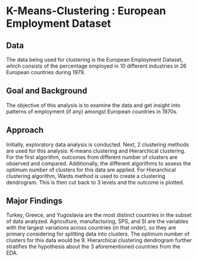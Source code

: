 # K-Means-Clustering : European Employment Dataset
## Data
The data being used for clustering is the European Employment Dataset, which consists of the percentage employed in 10 different industries in 26 European countries during 1979. 
## Goal and Background
The objective of this analysis is to examine the data and get insight into patterns of employment (if any) amongst European countries in 1970s.
## Approach
Initially, exploratory data analysis is conducted. Next, 2 clustering methods are used for this analysis: K-means clustering and Hierarchical clustering. For the first algorithm, outcomes from different number of clusters are observed and compared. Additionally, the different algorithms to assess the optimum number of clusters for this data are applied. For Hierarchical clustering algorithm, Wards method is used to create a clustering dendrogram. This is then cut back to 3 levels and the outcome is plotted.
## Major Findings
Turkey, Greece, and Yugoslavia are the most distinct countries in the subset of data analyzed. Agriculture, manufacturing, SPS, and SI are the variables with the largest variations across countries (in that order), so they are primary considering for splitting data into clusters. The optimum number of clusters for this data would be 9. Hierarchical clustering dendrogram further stratifies the hypothesis about the 3 aforementioned countries from the EDA.

